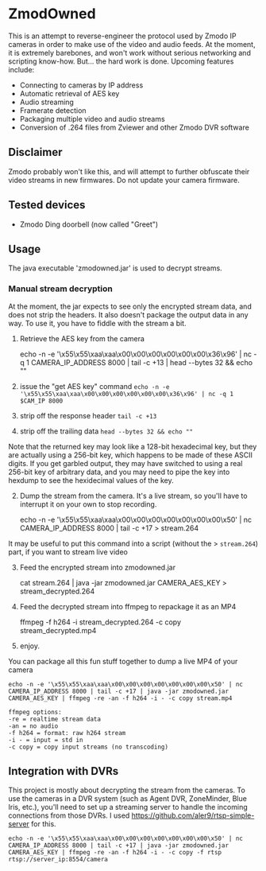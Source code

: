 # ZmodOwned

This is an attempt to reverse-engineer the protocol used by Zmodo IP cameras in order to make use of the video and audio feeds. At the moment, it is extremely barebones, and won't work without serious networking and scripting know-how. But... the hard work is done. Upcoming features include:

- Connecting to cameras by IP address
- Automatic retrieval of AES key
- Audio streaming
- Framerate detection
- Packaging multiple video and audio streams
- Conversion of .264 files from Zviewer and other Zmodo DVR software

## Disclaimer

Zmodo probably won't like this, and will attempt to further obfuscate their video streams in new firmwares. Do not update your camera firmware.

## Tested devices

- Zmodo Ding doorbell (now called "Greet")

## Usage

The java executable 'zmodowned.jar' is used to decrypt streams.

### Manual stream decryption

At the moment, the jar expects to see only the encrypted stream data, and does not strip the headers. It also doesn't package the output data in any way. To use it, you have to fiddle with the stream a bit.

1. Retrieve the AES key from the camera

    echo -n -e '\x55\x55\xaa\xaa\x00\x00\x00\x00\x00\x00\x36\x96' | nc -q 1 CAMERA_IP_ADDRESS 8000 | tail -c +13 | head --bytes 32 && echo ""

  1. issue the "get AES key" command ``echo -n -e '\x55\x55\xaa\xaa\x00\x00\x00\x00\x00\x00\x36\x96' | nc -q 1 $CAM_IP 8000``

  2. strip off the response header ``tail -c +13``

  3. strip off the trailing data ``head --bytes 32 && echo ""``

  Note that the returned key may look like a 128-bit hexadecimal key, but they are actually using a 256-bit key, which happens to be made of these ASCII digits. If you get garbled output, they may have switched to using a real 256-bit key of arbitrary data, and you may need to pipe the key into hexdump to see the hexidecimal values of the key.

2. Dump the stream from the camera. It's a live stream, so you'll have to interrupt it on your own to stop recording.

    echo -n -e '\x55\x55\xaa\xaa\x00\x00\x00\x00\x00\x00\x00\x50' | nc CAMERA_IP_ADDRESS 8000 | tail -c +17 > stream.264

  It may be useful to put this command into a script (without the > ``stream.264``) part, if you want to stream live video

3. Feed the encrypted stream into zmodowned.jar

    cat stream.264 | java -jar zmodowned.jar CAMERA_AES_KEY > stream_decrypted.264

4. Feed the decrypted stream into ffmpeg to repackage it as an MP4

    ffmpeg -f h264 -i stream_decrypted.264 -c copy stream_decrypted.mp4

5. enjoy.

You can package all this fun stuff together to dump a live MP4 of your camera

    echo -n -e '\x55\x55\xaa\xaa\x00\x00\x00\x00\x00\x00\x00\x50' | nc CAMERA_IP_ADDRESS 8000 | tail -c +17 | java -jar zmodowned.jar CAMERA_AES_KEY | ffmpeg -re -an -f h264 -i - -c copy stream.mp4

    ffmpeg options:
    -re = realtime stream data
    -an = no audio
    -f h264 = format: raw h264 stream
    -i - = input = std in
    -c copy = copy input streams (no transcoding)

## Integration with DVRs

This project is mostly about decrypting the stream from the cameras. To use the cameras in a DVR system (such as Agent DVR, ZoneMinder, Blue Iris, etc.), you'll need to set up a streaming server to handle the incoming connections from those DVRs. I used https://github.com/aler9/rtsp-simple-server for this.

    echo -n -e '\x55\x55\xaa\xaa\x00\x00\x00\x00\x00\x00\x00\x50' | nc CAMERA_IP_ADDRESS 8000 | tail -c +17 | java -jar zmodowned.jar CAMERA_AES_KEY | ffmpeg -re -an -f h264 -i - -c copy -f rtsp rtsp://server_ip:8554/camera
